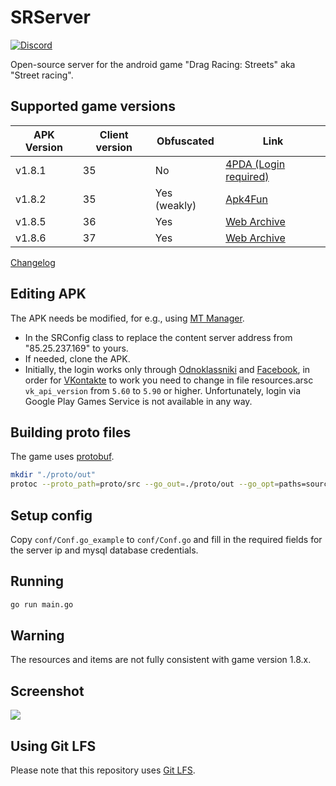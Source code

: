 # SRServer

[![Discord](https://img.shields.io/discord/1340027267304390769?label=Discord&style=plastic&link=https%3A%2F%2Fdiscord.gg%2F3gRGmyUJvx)](https://discord.gg/3gRGmyUJvx)

Open-source server for the android game "Drag Racing: Streets" aka "Street racing".


## Supported game versions
|APK Version|Client version|Obfuscated|Link|
|-|-|-|-|
|v1.8.1|35|No|[4PDA (Login required)](https://4pda.to/forum/dl/post/11818859/street-race.apk)|
|v1.8.2|35|Yes (weakly)|[Apk4Fun](https://www.apk4fun.com/go.php?id=mobi.square.sr.android&p=221002&s=ONmtIa09PDW7w&l=https%3A%2F%2Ff0.apk4fun.com%2Fget.php%3Fp%3D221002%26i%3Dmobi.square.sr.android%26v%3D1.8.2)|
|v1.8.5|36|Yes|[Web Archive](https://web.archive.org/web/20240724184522/https://f0.apk4fun.com/get.php?p=240006&i=mobi.square.sr.android&v=1.8.5&token=92b7d8506459889b89d1f9e4938d1dd61721852121)|
|v1.8.6|37|Yes|[Web Archive](https://web.archive.org/web/20240724184436/https://dl.apkhome.net/2018/1/drag-racing-v1.8.6-full.apk)|

[Changelog](https://www.apk4fun.com/history/185939/8/)

## Editing APK
The APK needs be modified, for e.g., using [MT Manager](https://mt2.cn).
* In the SRConfig class to replace the content server address from "85.25.237.169" to yours.
* If needed, clone the APK.
* Initially, the login works only through [Odnoklassniki](https://ok.ru) and [Facebook](https://www.facebook.com), in order for [VKontakte](https://vk.com) to work
you need to change in file resources.arsc `vk_api_version` from `5.60` to `5.90` or higher.
Unfortunately, login via Google Play Games Service is not available in any way.

## Building proto files
The game uses [protobuf](https://protobuf.dev).
```sh
mkdir "./proto/out"
protoc --proto_path=proto/src --go_out=./proto/out --go_opt=paths=source_relative proto/src/*.proto
```

## Setup config
Copy `conf/Conf.go_example` to `conf/Conf.go` and fill in the required fields for the server ip and mysql database credentials.

## Running
```sh
go run main.go
```

## Warning
The resources and items are not fully consistent with game version 1.8.x.

## Screenshot
![](https://i.imgur.com/qmRFEJp.png)

## Using Git LFS
Please note that this repository uses [Git LFS](https://git-lfs.com/).